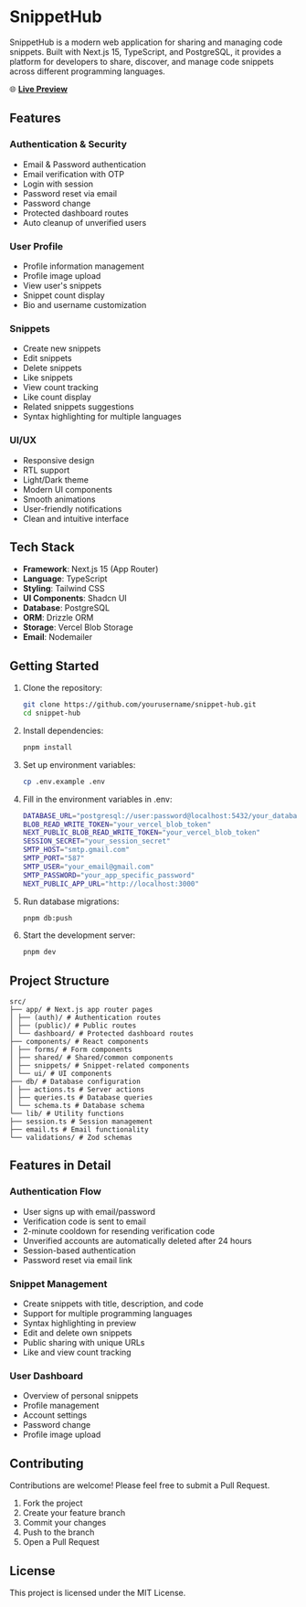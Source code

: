 # SnippetHub

SnippetHub is a modern web application for sharing and managing code snippets. Built with Next.js 15, TypeScript, and PostgreSQL, it provides a platform for developers to share, discover, and manage code snippets across different programming languages.

🌐 **[Live Preview](https://snippet-hub-hp0098v1.vercel.app/)**

## Features

### Authentication & Security

- Email & Password authentication
- Email verification with OTP
- Login with session
- Password reset via email
- Password change
- Protected dashboard routes
- Auto cleanup of unverified users

### User Profile

- Profile information management
- Profile image upload
- View user's snippets
- Snippet count display
- Bio and username customization

### Snippets

- Create new snippets
- Edit snippets
- Delete snippets
- Like snippets
- View count tracking
- Like count display
- Related snippets suggestions
- Syntax highlighting for multiple languages

### UI/UX

- Responsive design
- RTL support
- Light/Dark theme
- Modern UI components
- Smooth animations
- User-friendly notifications
- Clean and intuitive interface

## Tech Stack

- **Framework**: Next.js 15 (App Router)
- **Language**: TypeScript
- **Styling**: Tailwind CSS
- **UI Components**: Shadcn UI
- **Database**: PostgreSQL
- **ORM**: Drizzle ORM
- **Storage**: Vercel Blob Storage
- **Email**: Nodemailer

## Getting Started

1. Clone the repository:

   ```bash
   git clone https://github.com/yourusername/snippet-hub.git
   cd snippet-hub
   ```

2. Install dependencies:

   ```bash
   pnpm install
   ```

3. Set up environment variables:

   ```bash
   cp .env.example .env
   ```

4. Fill in the environment variables in .env:

   ```bash
   DATABASE_URL="postgresql://user:password@localhost:5432/your_database"
   BLOB_READ_WRITE_TOKEN="your_vercel_blob_token"
   NEXT_PUBLIC_BLOB_READ_WRITE_TOKEN="your_vercel_blob_token"
   SESSION_SECRET="your_session_secret"
   SMTP_HOST="smtp.gmail.com"
   SMTP_PORT="587"
   SMTP_USER="your_email@gmail.com"
   SMTP_PASSWORD="your_app_specific_password"
   NEXT_PUBLIC_APP_URL="http://localhost:3000"
   ```

5. Run database migrations:

   ```bash
   pnpm db:push
   ```

6. Start the development server:
   ```bash
   pnpm dev
   ```

## Project Structure

```
src/
├── app/ # Next.js app router pages
│ ├── (auth)/ # Authentication routes
│ ├── (public)/ # Public routes
│ └── dashboard/ # Protected dashboard routes
├── components/ # React components
│ ├── forms/ # Form components
│ ├── shared/ # Shared/common components
│ ├── snippets/ # Snippet-related components
│ └── ui/ # UI components
├── db/ # Database configuration
│ ├── actions.ts # Server actions
│ ├── queries.ts # Database queries
│ └── schema.ts # Database schema
└── lib/ # Utility functions
├── session.ts # Session management
├── email.ts # Email functionality
└── validations/ # Zod schemas
```

## Features in Detail

### Authentication Flow

- User signs up with email/password
- Verification code is sent to email
- 2-minute cooldown for resending verification code
- Unverified accounts are automatically deleted after 24 hours
- Session-based authentication
- Password reset via email link

### Snippet Management

- Create snippets with title, description, and code
- Support for multiple programming languages
- Syntax highlighting in preview
- Edit and delete own snippets
- Public sharing with unique URLs
- Like and view count tracking

### User Dashboard

- Overview of personal snippets
- Profile management
- Account settings
- Password change
- Profile image upload

## Contributing

Contributions are welcome! Please feel free to submit a Pull Request.

1. Fork the project
2. Create your feature branch
3. Commit your changes
4. Push to the branch
5. Open a Pull Request

## License

This project is licensed under the MIT License.
